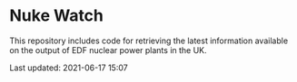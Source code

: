 # Nuke Watch

This repository includes code for retrieving the latest information available on the output of EDF nuclear power plants in the UK.

Last updated: 2021-06-17 15:07